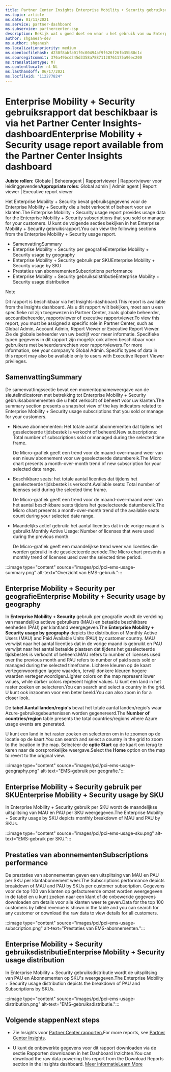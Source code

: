 ```yaml
---
title: Partner Center Insights Enterprise Mobility + Security gebruiksrapport
ms.topic: article
ms.date: 01/11/2021
ms.service: partner-dashboard
ms.subservice: partnercenter-csp
description: Bekijk wat u goed doet en waar u het gebruik van uw Enterprise Mobility + Security die u voor uw klanten verkoopt of beheert, kunt verbeteren.
author: shganesh-dev
ms.author: shganesh
ms.localizationpriority: medium
ms.openlocfilehash: d230f8abfa01f0c00494af9f626f26fb35b80c1c
ms.sourcegitcommit: 376a49bcd245d3358a78871128761175a96ec200
ms.translationtype: MT
ms.contentlocale: nl-NL
ms.lasthandoff: 06/17/2021
ms.locfileid: "112277824"
---
```

# <a name="enterprise-mobility--security-usage-report-available-from-the-partner-center-insights-dashboard"></a><span data-ttu-id="910b5-103">Enterprise Mobility + Security gebruiksrapport dat beschikbaar is via het Partner Center Insights-dashboard</span><span class="sxs-lookup"><span data-stu-id="910b5-103">Enterprise Mobility + Security usage report available from the Partner Center Insights dashboard</span></span>

<span data-ttu-id="910b5-104">**Juiste rollen:** Globale | Beheeragent | Rapportviewer | Rapportviewer voor leidinggevenden</span><span class="sxs-lookup"><span data-stu-id="910b5-104">**Appropriate roles**: Global admin | Admin agent | Report viewer | Executive report viewer</span></span>

<span data-ttu-id="910b5-105">Het Enterprise Mobility + Security bevat gebruiksgegevens voor de Enterprise Mobility + Security die u hebt verkocht of beheert voor uw klanten.</span><span class="sxs-lookup"><span data-stu-id="910b5-105">The Enterprise Mobility + Security usage report provides usage data for the Enterprise Mobility + Security subscriptions that you sold or manage for your customers.</span></span> <span data-ttu-id="910b5-106">U kunt de volgende secties bekijken in het Enterprise Mobility + Security gebruiksrapport.</span><span class="sxs-lookup"><span data-stu-id="910b5-106">You can view the following sections from the Enterprise Mobility + Security usage report.</span></span>

- <span data-ttu-id="910b5-107">Samenvatting</span><span class="sxs-lookup"><span data-stu-id="910b5-107">Summary</span></span>
- <span data-ttu-id="910b5-108">Enterprise Mobility + Security per geografie</span><span class="sxs-lookup"><span data-stu-id="910b5-108">Enterprise Mobility + Security usage by geography</span></span>
- <span data-ttu-id="910b5-109">Enterprise Mobility + Security gebruik per SKU</span><span class="sxs-lookup"><span data-stu-id="910b5-109">Enterprise Mobility + Security usage by SKU</span></span>
- <span data-ttu-id="910b5-110">Prestaties van abonnementen</span><span class="sxs-lookup"><span data-stu-id="910b5-110">Subscriptions performance</span></span>
- <span data-ttu-id="910b5-111">Enterprise Mobility + Security gebruiksdistributie</span><span class="sxs-lookup"><span data-stu-id="910b5-111">Enterprise Mobility + Security usage distribution</span></span>

 > [!NOTE]
 > <span data-ttu-id="910b5-112">Dit rapport is beschikbaar via het Insights-dashboard.</span><span class="sxs-lookup"><span data-stu-id="910b5-112">This report is available from the Insights dashboard.</span></span> <span data-ttu-id="910b5-113">Als u dit rapport wilt bekijken, moet aan u een specifieke rol zijn toegewezen in Partner Center, zoals globale beheerder, accountbeheerder, rapportviewer of executive rapportviewer.</span><span class="sxs-lookup"><span data-stu-id="910b5-113">To view this report, you must be assigned a specific role in Partner Center, such as Global Admin, Account Admin, Report Viewer or Executive Report Viewer.</span></span> <span data-ttu-id="910b5-114">Zie de globale beheerder van uw bedrijf voor meer informatie. Specifieke typen gegevens in dit rapport zijn mogelijk ook alleen beschikbaar voor gebruikers met beheerdersrechten voor rapportviewers.</span><span class="sxs-lookup"><span data-stu-id="910b5-114">For more information, see your company's Global Admin. Specific types of data in this report may also be available only to users with Executive Report Viewer privileges.</span></span>

## <a name="summary"></a><span data-ttu-id="910b5-115">Samenvatting</span><span class="sxs-lookup"><span data-stu-id="910b5-115">Summary</span></span>

<span data-ttu-id="910b5-116">De samenvattingssectie bevat een momentopnameweergave van de sleutelindicatoren met betrekking tot Enterprise Mobility + Security gebruiksabonnementen die u hebt verkocht of beheert voor uw klanten.</span><span class="sxs-lookup"><span data-stu-id="910b5-116">The summary section presents a snapshot view of the key indicators related to Enterprise Mobility + Security usage subscriptions that you sold or manage for your customers.</span></span> 

- <span data-ttu-id="910b5-117">Nieuwe abonnementen: Het totale aantal abonnementen dat tijdens het geselecteerde tijdsbestek is verkocht of beheerd.</span><span class="sxs-lookup"><span data-stu-id="910b5-117">New subscriptions: Total number of subscriptions sold or managed during the selected time frame.</span></span>

   <span data-ttu-id="910b5-118">De Micro-grafiek geeft een trend voor de maand-over-maand weer van een nieuw abonnement voor uw geselecteerde datumbereik.</span><span class="sxs-lookup"><span data-stu-id="910b5-118">The Micro chart presents a month-over-month trend of new subscription for your selected date range.</span></span>

- <span data-ttu-id="910b5-119">Beschikbare seats: het totale aantal licenties dat tijdens het geselecteerde tijdsbestek is verkocht.</span><span class="sxs-lookup"><span data-stu-id="910b5-119">Available seats: Total number of licenses sold during the selected time frame.</span></span>

   <span data-ttu-id="910b5-120">De Micro-grafiek geeft een trend voor de maand-over-maand weer van het aantal beschikbare seats tijdens het geselecteerde datumbereik.</span><span class="sxs-lookup"><span data-stu-id="910b5-120">The Micro chart presents a month-over-month trend of the available seats count during your selected date range.</span></span>

- <span data-ttu-id="910b5-121">Maandelijks actief gebruik: het aantal licenties dat in de vorige maand is gebruikt.</span><span class="sxs-lookup"><span data-stu-id="910b5-121">Monthly Active Usage: Number of licenses that were used during the previous month.</span></span>

   <span data-ttu-id="910b5-122">De Micro-grafiek geeft een maandelijkse trend weer van licenties die worden gebruikt in de geselecteerde periode.</span><span class="sxs-lookup"><span data-stu-id="910b5-122">The Micro chart presents a monthly trend of licenses used over the selected time period.</span></span>

:::image type="content" source="images/pci/pci-ems-usage-summary.png" alt-text="Overzicht van EMS-gebruik.":::

## <a name="enterprise-mobility--security-usage-by-geography"></a><span data-ttu-id="910b5-124">Enterprise Mobility + Security per geografie</span><span class="sxs-lookup"><span data-stu-id="910b5-124">Enterprise Mobility + Security usage by geography</span></span>

<span data-ttu-id="910b5-125">In **Enterprise Mobility + Security** gebruik per geografie wordt de verdeling van maandelijks actieve gebruikers (MAU) en betaalde beschikbare eenheden (PAU) per klantland weergegeven.</span><span class="sxs-lookup"><span data-stu-id="910b5-125">The **Enterprise Mobility + Security usage by geography** depicts the distribution of Monthly Active Users (MAU) and Paid Available Units (PAU) by customer country.</span></span> <span data-ttu-id="910b5-126">MAU verwijst naar het aantal licenties dat in de vorige maand is gebruikt en PAU verwijst naar het aantal betaalde plaatsen dat tijdens het geselecteerde tijdsbestek is verkocht of beheerd.</span><span class="sxs-lookup"><span data-stu-id="910b5-126">MAU refers to number of licenses used over the previous month and PAU refers to number of paid seats sold or managed during the selected timeframe.</span></span> <span data-ttu-id="910b5-127">Lichtere kleuren op de kaart vertegenwoordigen lagere waarden, terwijl donkere kleuren hogere waarden vertegenwoordigen.</span><span class="sxs-lookup"><span data-stu-id="910b5-127">Lighter colors on the map represent lower values, while darker colors represent higher values.</span></span> <span data-ttu-id="910b5-128">U kunt een land in het raster zoeken en selecteren.</span><span class="sxs-lookup"><span data-stu-id="910b5-128">You can search and select a country in the grid.</span></span> <span data-ttu-id="910b5-129">U kunt ook inzoomen voor een beter beeld.</span><span class="sxs-lookup"><span data-stu-id="910b5-129">You can also zoom in for a closer look.</span></span>

<span data-ttu-id="910b5-130">De **tabel Aantal landen/regio's** bevat het totale aantal landen/regio's waar Azure-gebruiksgebeurtenissen worden gegenereerd.</span><span class="sxs-lookup"><span data-stu-id="910b5-130">The **Number of countries/region** table presents the total countries/regions where Azure usage events are generated.</span></span>

<span data-ttu-id="910b5-131">U kunt een land in het raster zoeken en selecteren om in te zoomen op de locatie op de kaart.</span><span class="sxs-lookup"><span data-stu-id="910b5-131">You can search and select a country in the grid to zoom to the location in the map.</span></span> <span data-ttu-id="910b5-132">Selecteer de **optie Start** op de kaart om terug te keren naar de oorspronkelijke weergave.</span><span class="sxs-lookup"><span data-stu-id="910b5-132">Select the **Home** option on the map to revert to the original view.</span></span>

:::image type="content" source="images/pci/pci-ems-usage-geography.png" alt-text="EMS-gebruik per geografie.":::

## <a name="enterprise-mobility--security-usage-by-sku"></a><span data-ttu-id="910b5-134">Enterprise Mobility + Security gebruik per SKU</span><span class="sxs-lookup"><span data-stu-id="910b5-134">Enterprise Mobility + Security usage by SKU</span></span>

<span data-ttu-id="910b5-135">In Enterprise Mobility + Security gebruik per SKU wordt de maandelijkse uitsplitsing van MAU en PAU per SKU weergegeven.</span><span class="sxs-lookup"><span data-stu-id="910b5-135">The Enterprise Mobility + Security usage by SKU depicts monthly breakdown of MAU and PAU by SKUs.</span></span>

:::image type="content" source="images/pci/pci-ems-usage-sku.png" alt-text="EMS-gebruik per SKU.":::

## <a name="subscriptions-performance"></a><span data-ttu-id="910b5-137">Prestaties van abonnementen</span><span class="sxs-lookup"><span data-stu-id="910b5-137">Subscriptions performance</span></span>

<span data-ttu-id="910b5-138">De prestaties van abonnementen geven een uitsplitsing van MAU en PAU per SKU per klantabonnement weer.</span><span class="sxs-lookup"><span data-stu-id="910b5-138">The Subscriptions performance depicts breakdown of MAU and PAU by SKUs per customer subscription.</span></span> <span data-ttu-id="910b5-139">Gegevens voor de top 100 van klanten op gefactureerde omzet worden weergegeven in de tabel en u kunt zoeken naar een klant of de onbewerkte gegevens downloaden om details voor alle klanten weer te geven.</span><span class="sxs-lookup"><span data-stu-id="910b5-139">Data for the top 100 customers by billed revenue is shown in the table and you can search for any customer or download the raw data to view details for all customers.</span></span>

:::image type="content" source="images/pci/pci-ems-usage-subscription.png" alt-text="Prestaties van EMS-abonnementen.":::

## <a name="enterprise-mobility--security-usage-distribution"></a><span data-ttu-id="910b5-141">Enterprise Mobility + Security gebruiksdistributie</span><span class="sxs-lookup"><span data-stu-id="910b5-141">Enterprise Mobility + Security usage distribution</span></span>

<span data-ttu-id="910b5-142">In Enterprise Mobility + Security gebruiksdistributie wordt de uitsplitsing van PAU en Abonnementen op SKU's weergegeven.</span><span class="sxs-lookup"><span data-stu-id="910b5-142">The Enterprise Mobility + Security usage distribution depicts the breakdown of PAU and Subscriptions by SKUs.</span></span>

:::image type="content" source="images/pci/pci-ems-usage-distribution.png" alt-text="EMS-gebruiksdistributie.":::

## <a name="next-steps"></a><span data-ttu-id="910b5-144">Volgende stappen</span><span class="sxs-lookup"><span data-stu-id="910b5-144">Next steps</span></span>

- <span data-ttu-id="910b5-145">Zie Insights voor [Partner Center rapporten.](partner-center-insights.md)</span><span class="sxs-lookup"><span data-stu-id="910b5-145">For more reports, see [Partner Center Insights](partner-center-insights.md).</span></span>

- <span data-ttu-id="910b5-146">U kunt de onbewerkte gegevens voor dit rapport downloaden via de sectie Rapporten downloaden in het Dashboard Inzichten.</span><span class="sxs-lookup"><span data-stu-id="910b5-146">You can download the raw data powering this report from the Download Reports section in the Insights dashboard.</span></span> [<span data-ttu-id="910b5-147">Meer informatie</span><span class="sxs-lookup"><span data-stu-id="910b5-147">Learn More</span></span>](pci-download-reports.md) 
